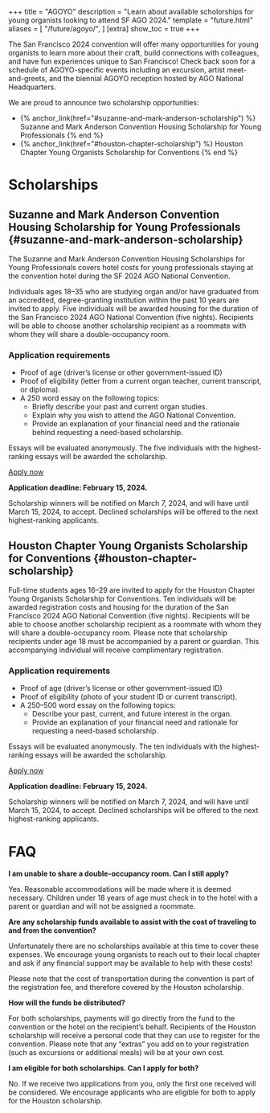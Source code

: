 +++
title = "AGOYO"
description = "Learn about available scholorships for young organists looking to attend SF AGO 2024."
template = "future.html"
aliases = [
  "/future/agoyo/",
]
[extra]
show_toc = true
+++

The San Francisco 2024 convention will offer many opportunities for young organists to learn
more about their craft, build connections with colleagues, and have fun experiences unique to San
Francisco! Check back soon for a schedule of AGOYO-specific events including an excursion, artist
meet-and-greets, and the biennial AGOYO reception hosted by AGO National Headquarters.

We are proud to announce two scholarship opportunities:

<div class="close">

* {% anchor_link(href="#suzanne-and-mark-anderson-scholarship") %}
Suzanne and Mark Anderson Convention Housing Scholarship for Young Professionals
{% end %}
* {% anchor_link(href="#houston-chapter-scholarship") %}
Houston Chapter Young Organists Scholarship for Conventions
{% end %}

</div>

# Scholarships

## Suzanne and Mark Anderson Convention Housing Scholarship for Young Professionals {#suzanne-and-mark-anderson-scholarship}

The Suzanne and Mark Anderson Convention Housing Scholarships for Young Professionals covers hotel
costs for young professionals staying at the convention hotel during the SF 2024 AGO National
Convention.

Individuals ages 18–35 who are studying organ and/or have graduated from an accredited,
degree-granting institution within the past 10 years are invited to apply. Five individuals will be
awarded housing for the duration of the San Francisco 2024 AGO National Convention (five nights).
Recipients will be able to choose another scholarship recipient as a roommate with whom they will
share a double-occupancy room.

### Application requirements

<div class="close">

* Proof of age (driver’s license or other government-issued ID)
* Proof of eligibility (letter from a current organ teacher, current transcript, or diploma).
* A 250 word essay on the following topics:
    * Briefly describe your past and current organ studies.
    * Explain why you wish to attend the AGO National Convention.
    * Provide an explanation of your financial need and the rationale behind requesting a
      need-based scholarship.

</div>

Essays will be evaluated anonymously. The five individuals with the highest-ranking essays will be
awarded the scholarship.

<div class="apply-now-box">
<a class="fancy-button" href="https://forms.gle/WSt2HGWEG5YZbtpb6" rel="external" target="_blank">Apply now</a>

**Application deadline: February 15, 2024.**

</div>

Scholarship winners will be notified on March 7, 2024, and will have until March 15, 2024, to
accept. Declined scholarships will be offered to the next highest-ranking applicants.

## Houston Chapter Young Organists Scholarship for Conventions {#houston-chapter-scholarship}

Full-time students ages 16–29 are invited to apply for the Houston Chapter Young Organists
Scholarship for Conventions. Ten individuals will be awarded registration costs and housing for
the duration of the San Francisco 2024 AGO National Convention (five nights). Recipients will
be able to choose another scholarship recipient as a roommate with whom they will share a
double-occupancy room. Please note that scholarship recipients under age 18 must be accompanied by a
parent or guardian. This accompanying individual will receive complimentary registration.

### Application requirements

<div class="close">

* Proof of age (driver’s license or other government-issued ID)
* Proof of eligibility (photo of your student ID or current transcript).
* A 250–500 word essay on the following topics:
    * Describe your past, current, and future interest in the organ.
    * Provide an explanation of your financial need and rationale for requesting a need-based
      scholarship.

</div>

Essays will be evaluated anonymously. The ten individuals with the highest-ranking essays will be
awarded the scholarship.

<div class="apply-now-box">
<a class="fancy-button" href="https://forms.gle/DBk2DkAy17Tn6DP99" rel="external" target="_blank">Apply now</a>

**Application deadline: February 15, 2024.**

</div>

Scholarship winners will be notified on March 7, 2024, and will have until March 15, 2024, to
accept. Declined scholarships will be offered to the next highest-ranking applicants.

# FAQ

**I am unable to share a double-occupancy room. Can I still apply?**

Yes. Reasonable accommodations will be made where it is deemed necessary. Children under 18 years of
age must check in to the hotel with a parent or guardian and will not be assigned a roommate.

**Are any scholarship funds available to assist with the cost of traveling to and from the
convention?**

Unfortunately there are no scholarships available at this time to cover these expenses. We encourage
young organists to reach out to their local chapter and ask if any financial support may be
available to help with these costs!

Please note that the cost of transportation during the convention is part of the registration fee,
and therefore covered by the Houston scholarship.

**How will the funds be distributed?**

For both scholarships, payments will go directly from the fund to the convention or the hotel on the
recipient’s behalf. Recipients of the Houston scholarship will receive a personal code that they can
use to register for the convention. Please note that any “extras” you add on to your registration
(such as excursions or additional meals) will be at your own cost.

**I am eligible for both scholarships. Can I apply for both?**

No. If we receive two applications from you, only the first one received will be considered. We
encourage applicants who are eligible for both to apply for the Houston scholarship.
